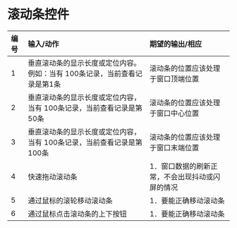 # 滚动条控件
| 编号 | 输入/动作                                                                 | 期望的输出/相应                                 |
| :--- | :------------------------------------------------------------------------ | :---------------------------------------------- |
| 1    | 垂直滚动条的显示长度或定位内容。例如：当有 100条记录，当前查看记录是第1条 | 滚动条的位置应该处理于窗口顶端位置              |
| 2    | 垂直滚动条的显示长度或定位内容，当有 100条记录，当前查看记录是第50条      | 滚动条的位置应该处理于窗口中心位置              |
| 3    | 垂直滚动条的显示长度或定位内容，当有 100条记录，当前查看记录是第100条     | 滚动条的位置应该处理于窗口末端位置              |
| 4    | 快速拖动滚动条                                                            | 1．窗口数据的刷新正常，不会出现抖动或闪屏的情况 |
| 5    | 通过鼠标的滚轮移动滚动条                                                  | 1．要能正确移动滚动条                           |
| 6    | 通过鼠标点击滚动条的上下按钮                                              | 1．要能正确移动滚动条                           |